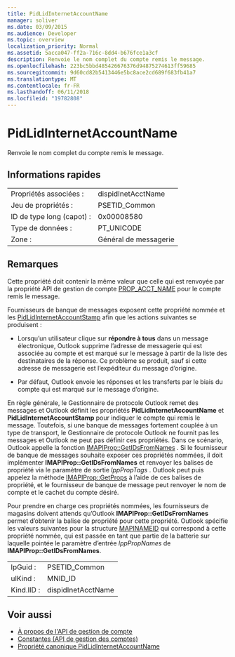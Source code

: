 ```yaml
---
title: PidLidInternetAccountName
manager: soliver
ms.date: 03/09/2015
ms.audience: Developer
ms.topic: overview
localization_priority: Normal
ms.assetid: 5acca047-ff2a-716c-8dd4-b676fce1a3cf
description: Renvoie le nom complet du compte remis le message.
ms.openlocfilehash: 223bc5bbd485426676376d94875274613ff59685
ms.sourcegitcommit: 9d60cd82b5413446e5bc8ace2cd689f683fb41a7
ms.translationtype: MT
ms.contentlocale: fr-FR
ms.lasthandoff: 06/11/2018
ms.locfileid: "19782808"
---
```

# <a name="pidlidinternetaccountname"></a>PidLidInternetAccountName

Renvoie le nom complet du compte remis le message.
  
## <a name="quick-info"></a>Informations rapides

|||
|:-----|:-----|
|Propriétés associées :  <br/> |dispidInetAcctName  <br/> |
|Jeu de propriétés :  <br/> |PSETID_Common  <br/> |
|ID de type long (capot) :  <br/> |0x00008580  <br/> |
|Type de données :  <br/> |PT_UNICODE  <br/> |
|Zone :  <br/> |Général de messagerie  <br/> |
   
## <a name="remarks"></a>Remarques

Cette propriété doit contenir la même valeur que celle qui est renvoyée par la propriété API de gestion de compte [PROP_ACCT_NAME](prop_acct_name.md) pour le compte remis le message. 
  
Fournisseurs de banque de messages exposent cette propriété nommée et les [PidLidInternetAccountStamp](pidlidinternetaccountstamp.md) afin que les actions suivantes se produisent : 
  
- Lorsqu’un utilisateur clique sur **répondre à tous** dans un message électronique, Outlook supprime l’adresse de messagerie qui est associée au compte et est marqué sur le message à partir de la liste des destinataires de la réponse. Ce problème se produit, sauf si cette adresse de messagerie est l’expéditeur du message d’origine. 
    
- Par défaut, Outlook envoie les réponses et les transferts par le biais du compte qui est marqué sur le message d’origine.
    
En règle générale, le Gestionnaire de protocole Outlook remet des messages et Outlook définit les propriétés **PidLidInternetAccountName** et **PidLidInternetAccountStamp** pour indiquer le compte qui remis le message. Toutefois, si une banque de messages fortement couplée à un type de transport, le Gestionnaire de protocole Outlook ne fournit pas les messages et Outlook ne peut pas définir ces propriétés. Dans ce scénario, Outlook appelle la fonction [IMAPIProp::GetIDsFromNames](http://msdn.microsoft.com/library/e3f501a4-a8ee-43d7-bd83-c94e7980c398%28Office.15%29.aspx) . Si le fournisseur de banque de messages souhaite exposer ces propriétés nommées, il doit implémenter **IMAPIProp::GetIDsFromNames** et renvoyer les balises de propriété via le paramètre de sortie *lppPropTags* . Outlook peut puis appelez la méthode [IMAPIProp::GetProps](http://msdn.microsoft.com/library/1c7a9cd2-d765-4218-9aee-52df1a2aae6c%28Office.15%29.aspx) à l’aide de ces balises de propriété, et le fournisseur de banque de message peut renvoyer le nom de compte et le cachet du compte désiré. 
  
Pour prendre en charge ces propriétés nommées, les fournisseurs de magasins doivent attends qu’Outlook **IMAPIProp::GetIDsFromNames** permet d’obtenir la balise de propriété pour cette propriété. Outlook spécifie les valeurs suivantes pour la structure [MAPINAMEID](http://msdn.microsoft.com/library/9a92e9cd-8282-4cf0-93af-4089b3763594%28Office.15%29.aspx) qui correspond à cette propriété nommée, qui est passée en tant que partie de la batterie sur laquelle pointée le paramètre d’entrée *lppPropNames* de **IMAPIProp::GetIDsFromNames**. 
  
|||
|:-----|:-----|
|lpGuid :  <br/> |PSETID_Common  <br/> |
|ulKind :  <br/> |MNID_ID  <br/> |
|Kind.lID :  <br/> |dispidInetAcctName  <br/> |
   
## <a name="see-also"></a>Voir aussi

- [À propos de l'API de gestion de compte](about-the-account-management-api.md)
- [Constantes (API de gestion des comptes)](constants-account-management-api.md)
- [Propriété canonique PidLidInternetAccountName](http://msdn.microsoft.com/library/29bedadf-903d-419d-804d-dc8bd92b745d%28Office.15%29.aspx)

